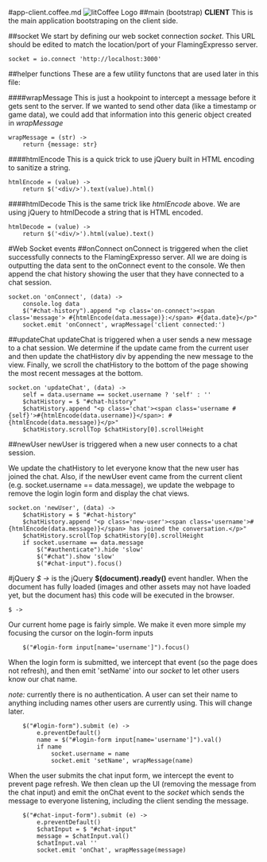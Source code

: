 #app-client.coffee.md ![litCoffee Logo](https://raw.github.com/scanton/flaming-expresso/master/public/images/litCoffee-icon.png)
##main (bootstrap) **CLIENT**
This is the main application bootstraping on the client side.

##socket
We start by defining our web socket connection *socket*.  This URL should
be edited to match the location/port of your FlamingExpresso server.

	socket = io.connect 'http://localhost:3000'

##helper functions
These are a few utility functons that are used later in this file:

####wrapMessage
This is just a hookpoint to intercept a message before it gets sent to the
server.  If we wanted to send other data (like a timestamp or game data), we could
add that information into this generic object created in *wrapMessage*

	wrapMessage = (str) ->
		return {message: str}

####htmlEncode
This is a quick trick to use jQuery built in HTML encoding to sanitize a string.

	htmlEncode = (value) ->
		return $('<div/>').text(value).html()

####htmlDecode
This is the same trick like *htmlEncode* above.  We are using jQuery to htmlDecode
a string that is HTML encoded.

	htmlDecode = (value) ->
		return $('<div/>').html(value).text()

#Web Socket events
##onConnect
onConnect is triggered when the cliet successfully connects to the FlamingExpresso
server.  All we are doing is outputting the data sent to the onConnect event to
the console.  We then append the chat history showing the user that they have connected
to a chat session.

	socket.on 'onConnect', (data) ->
		console.log data
		$("#chat-history").append "<p class='on-connect'><span class='message'> #{htmlEncode(data.message)}:</span> #{data.date}</p>"
		socket.emit 'onConnect', wrapMessage('client connected:')

##updateChat
updateChat is triggered when a user sends a new message to a chat session.  We determine
if the update came from the current user and then update the chatHistory div by appending
the new message to the view.  Finally, we scroll the chatHistory to the bottom of the page
showing the most recent messages at the bottom.

	socket.on 'updateChat', (data) ->
		self = data.username == socket.username ? 'self' : ''
		$chatHistory = $ "#chat-history"
		$chatHistory.append "<p class='chat'><span class='username #{self}'>#{htmlEncode(data.username)}</span>: #{htmlEncode(data.message)}</p>"
		$chatHistory.scrollTop $chatHistory[0].scrollHeight

##newUser
newUser is triggered when a new user connects to a chat session.

We update the chatHistory to let everyone know that the new user has joined the
chat.  Also, if the newUser event came from the current client (e.g. 
socket.username == data.message), we update the webpage to remove the login login
form and display the chat views.

	socket.on 'newUser', (data) ->
		$chatHistory = $ "#chat-history"
		$chatHistory.append "<p class='new-user'><span class='username'>#{htmlEncode(data.message)}</span> has joined the conversation.</p>"
		$chatHistory.scrollTop $chatHistory[0].scrollHeight
		if socket.username == data.message
			$("#authenticate").hide 'slow'
			$("#chat").show 'slow'
			$("#chat-input").focus()

#jQuery
*$ ->* is the jQuery **$(document).ready()** event handler.  When the document has
fully loaded (images and other assets may not have loaded yet, but the document has)
this code will be executed in the browser.

	$ ->

Our current home page is fairly simple.  We make it even more simple my focusing
the cursor on the login-form inputs

		$("#login-form input[name='username']").focus()

When the login form is submitted, we intercept that event (so the page does not
refresh), and then emit 'setName' into our *socket* to let other users know
our chat name.

*note:* currently there is no authentication.  A user can set their name to anything
including names other users are currently using.  This will change later.

		$("#login-form").submit (e) ->
			e.preventDefault()
			name = $("#login-form input[name='username']").val()
			if name
				socket.username = name
				socket.emit 'setName', wrapMessage(name)

When the user submits the chat input form, we intercept the event to prevent page
refresh.  We then clean up the UI (removing the message from the chat input) and
emit the onChat event to the *socket* which sends the message to everyone listening,
including the client sending the message.

		$("#chat-input-form").submit (e) ->
			e.preventDefault()
			$chatInput = $ "#chat-input"
			message = $chatInput.val()
			$chatInput.val ''
			socket.emit 'onChat', wrapMessage(message)
